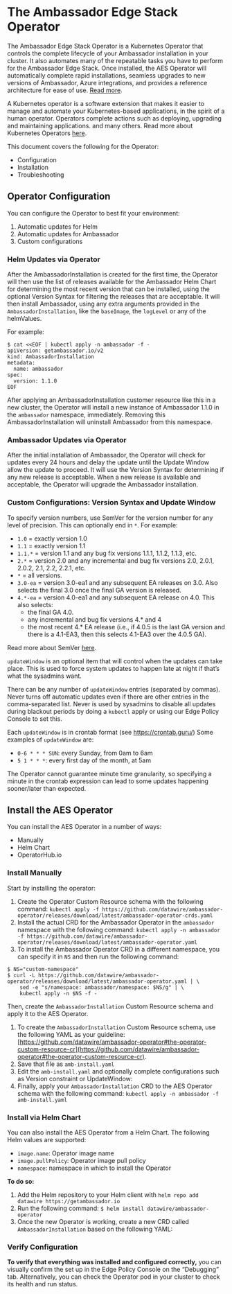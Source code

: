 # The Ambassador Edge Stack Operator

The Ambassador Edge Stack Operator is a Kubernetes Operator that controls the
complete lifecycle of your Ambassador installation in your cluster. It also
automates many of the repeatable tasks you have to perform for the Ambassador
Edge Stack. Once installed, the AES Operator will automatically complete rapid
installations, seamless upgrades to new versions of Ambassador, Azure
integrations, and provides a reference architecture for ease of use. [Read more](https://github.com/datawire/ambassador-operator/blob/master/README.md#version-syntax).

A Kubernetes operator is a software extension that makes it easier to manage and automate your Kubernetes-based applications, in the spirit of a human operator. Operators complete actions such as deploying, upgrading and maintaining applications. and many others. Read more about Kubernetes Operators [here](https://kubernetes.io/docs/concepts/extend-kubernetes/operator/).

This document covers the following for the Operator:
* Configuration
* Installation
* Troubleshooting

## Operator Configuration

You can configure the Operator to best fit your environment:

1. Automatic updates for Helm
2. Automatic updates for Ambassador
3. Custom configurations

### Helm Updates via Operator

After the AmbassadorInstallation is created for the first time, the Operator will then use the list of releases available for the Ambassador Helm Chart for determining the most recent version that can be installed, using the optional Version Syntax for filtering the releases that are acceptable. It will then install Ambassador, using any extra arguments provided in the `AmbassadorInstallation`, like the `baseImage`, the `logLevel` or any of the helmValues.

For example:

```shell
$ cat <<EOF | kubectl apply -n ambassador -f -
apiVersion: getambassador.io/v2
kind: AmbassadorInstallation
metadata:
  name: ambassador
spec:
  version: 1.1.0
EOF
```

After applying an AmbassadorInstallation customer resource like this in a new cluster, the Operator will install a new instance of Ambassador 1.1.0 in the `ambassador` namespace, immediately. Removing this AmbassadorInstallation will uninstall Ambassador from this namespace.

### Ambassador Updates via Operator

After the initial installation of Ambassador, the Operator will check for updates every 24 hours and delay the update until the Update Window allow the update to proceed. It will use the Version Syntax for determining if any new release is acceptable. When a new release is available and acceptable, the Operator will upgrade the Ambassador installation.

### Custom Configurations: Version Syntax and Update Window

To specify version numbers, use SemVer for the version number for any level of
precision. This can optionally end in `*`.  For example:

* `1.0` = exactly version 1.0
* `1.1` = exactly version 1.1
* `1.1.*` = version 1.1 and any bug fix versions 1.1.1, 1.1.2, 1.1.3, etc.
* `2.*` = version 2.0 and any incremental and bug fix versions 2.0, 2.0.1, 2.0.2, 2.1, 2.2, 2.2.1, etc.
* `*` = all versions.
* `3.0-ea` = version 3.0-ea1 and any subsequent EA releases on 3.0. Also selects the final 3.0 once the final GA version is released.
* `4.*-ea` = version 4.0-ea1 and any subsequent EA release on 4.0. This also selects:
    * the final GA 4.0.
    * any incremental and bug fix versions 4.* and 4
    * the most recent 4.* EA release (i.e., if 4.0.5 is the last GA version and
      there is a 4.1-EA3, then this selects 4.1-EA3 over the 4.0.5 GA).

Read more about SemVer [here](https://github.com/Masterminds/semver#basic-comparisons).

`updateWindow` is an optional item that will control when the updates can take
place. This is used to force system updates to happen late at night if that’s
what the sysadmins want.

There can be any number of `updateWindow` entries (separated by commas).
Never turns off automatic updates even if there are other entries in the
comma-separated list. Never is used by sysadmins to disable all updates during
blackout periods by doing a `kubectl` apply or using our Edge Policy Console to
set this.

Each `updateWindow` is in crontab format (see https://crontab.guru/) Some
examples of `updateWindow` are:

* `0-6 * * * SUN`: every Sunday, from 0am to 6am
* `5 1 * * *`: every first day of the month, at 5am

The Operator cannot guarantee minute time granularity, so specifying a minute in the crontab expression can lead to some updates happening sooner/later than expected.

## Install the AES Operator

You can install the AES Operator in a number of ways:

* Manually
* Helm Chart
* OperatorHub.io

### Install Manually

Start by installing the operator:

1. Create the Operator Custom Resource schema with the following command: `kubectl apply -f https://github.com/datawire/ambassador-operator/releases/download/latest/ambassador-operator-crds.yaml`
2. Install the actual CRD for the Ambassador Operator in the `ambassador` namespace with the following command: `kubectl apply -n ambassador -f https://github.com/datawire/ambassador-operator/releases/download/latest/ambassador-operator.yaml`
3. To install the Ambassador Operator CRD in a different namespace, you can specify it in `NS` and then run the following command:

```shell
$ NS="custom-namespace"
$ curl -L https://github.com/datawire/ambassador-operator/releases/download/latest/ambassador-operator.yaml | \
    sed -e "s/namespace: ambassador/namespace: $NS/g" | \
    kubectl apply -n $NS -f -
```

Then, create the `AmbassadorInstallation` Custom Resource schema and apply it to the AES Operator.

1. To create the `AmbassadorInstallation` Custom Resource schema, use the following YAML as your guideline: [https://github.com/datawire/ambassador-operator#the-operator-custom-resource-cr](https://github.com/datawire/ambassador-operator#the-operator-custom-resource-cr).
2. Save that file as `amb-install.yaml`
3. Edit the `amb-install.yaml` and optionally complete configurations such as Version constraint or UpdateWindow:
4. Finally, apply your `AmbassadorInstallation` CRD to the AES Operator schema with the following command: `kubectl apply -n ambassador -f amb-install.yaml`

### Install via Helm Chart

You can also install the AES Operator from a Helm Chart. The following Helm values are supported:

* `image.name`: Operator image name
* `image.pullPolicy`: Operator image pull policy
* `namespace`: namespace in which to install the Operator

**To do so:**

1. Add the Helm repository to your Helm client with `helm repo add datawire https://getambassador.io`
2. Run the following command: `$ helm install datawire/ambassador-operator`
3. Once the new Operator is working, create a new CRD called `AmbassadorInstallation` based on the following YAML:

### Verify Configuration

**To verify that everything was installed and configured correctly,** you can visually confirm the set up in the Edge Policy Console on the “Debugging” tab. Alternatively, you can check the Operator pod in your cluster to check its health and run status.
